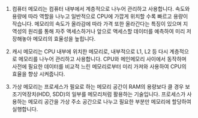1. 컴퓨터 메모리는 컴퓨터 내부에서 계층적으로 나누어 관리하고 사용합니다.
속도와 용량에 따라 역할을 나누고 일반적으로 CPU에 가깝게 위치할 수록 빠르고 용량이 작습니다.
메모리의 속도가 올라감에 따라 가격 또한 올라간다는 특징이 있으며 
지역성의 원리를 통해 자주 액세스하거나 앞으로 액세스할 데이터를 예측하여 미리 저장해놓아 메모리의 효율성을 높힙니다.

2. 캐시 메모리는 CPU 내부에 위치한 메모리로, 내부적으로 L1, L2 등 다시 계층적으로 메모리를 나누어 관리하고 사용합니다.
CPU와 메인메모리 사이에서 동작하며 사전에 필요한 데이터를 비교적 느린 메모리로부터 미리 가져와 사용하여 CPU의 효율을 향상 시켜줍니다.

3. 가상 메모리는 프로세스가 필요로 하는 메모리 공간이 RAM의 용량보다 클 경우 보조기억장치(HDD, SDD)의 일부를 메모리처럼 활용하는 기술입니다. 프로세스가 사용하는 메모리 공간을 가상 주소 공간으로 나누고 필요한 부분만 메모리에 할당하여 실행합니다.

